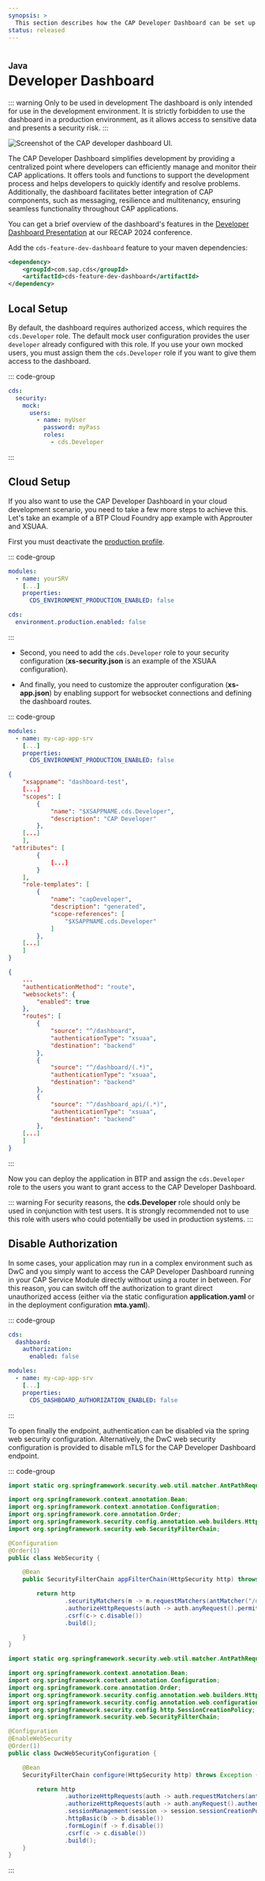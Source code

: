 ```yaml
---
synopsis: >
  This section describes how the CAP Developer Dashboard can be set up in both the local and cloud development environment to improve the developer experience.
status: released
---
```


# Developer Dashboard
<style scoped>
  h1:before {
    content: "Java"; display: block; font-size: 60%; margin: 0 0 .2em;
  }
</style>

::: warning Only to be used in development
The dashboard is only intended for use in the development environment. It is strictly forbidden to use the dashboard in a production environment, as it allows access to sensitive data and presents a security risk.
:::
<br>

![Screenshot of the CAP developer dashboard UI.](assets/dashboard.jpg)




The CAP Developer Dashboard simplifies development by providing a centralized point where developers can efficiently manage and monitor their CAP applications. It offers tools and functions to support the development process and helps developers to quickly identify and resolve problems. Additionally, the dashboard facilitates better integration of CAP components, such as messaging, resilience and multitenancy, ensuring seamless functionality throughout CAP applications.

You can get a brief overview of the dashboard's features in the [Developer Dashboard Presentation](https://broadcast.sap.com/replay/240604_recap?playhead=2188) at our RECAP 2024 conference.

Add the `cds-feature-dev-dashboard` feature to your maven dependencies:

```xml [pom.xml]
<dependency>
    <groupId>com.sap.cds</groupId>
    <artifactId>cds-feature-dev-dashboard</artifactId>
</dependency>
```

## Local Setup

By default, the dashboard requires authorized access, which requires the `cds.Developer` role. The default mock user configuration provides the user `developer` already configured with this role. If you use your own mocked users, you must assign them the `cds.Developer` role if you want to give them access to the dashboard. 

::: code-group
```yaml [application.yaml]
cds:
  security:
    mock:
      users:
        - name: myUser
          password: myPass
          roles:
            - cds.Developer
```
:::

## Cloud Setup

If you also want to use the CAP Developer Dashboard in your cloud development scenario, you need to take a few more steps to achieve this. Let's take an example of a BTP Cloud Foundry app example with Approuter and XSUAA.

First you must deactivate the [production profile](../developing-applications/configuring#production-profile).

::: code-group
```yaml [mta.yaml]
modules:
  - name: yourSRV
    [...]
	properties:
	  CDS_ENVIRONMENT_PRODUCTION_ENABLED: false

```
```yaml [srv/src/main/resources/application.yaml]
cds:
  environment.production.enabled: false

```
:::

- Second, you need to add the `cds.Developer` role to your security configuration (**xs-security.json** is an example of the XSUAA configuration).

- And finally, you need to customize the approuter configuration (**xs-app.json**) by enabling support for websocket connections and defining the dashboard routes.

::: code-group
```yaml [mta.yaml]
modules:
  - name: my-cap-app-srv
    [...]
    properties:
      CDS_ENVIRONMENT_PRODUCTION_ENABLED: false
```

```json [xs-security.json]
{
	"xsappname": "dashboard-test",
	[...]
	"scopes": [
		{
			"name": "$XSAPPNAME.cds.Developer",
			"description": "CAP Developer"
		},
    [...]
	],
 "attributes": [
		{
			[...]
		}
	],
	"role-templates": [
		{
			"name": "capDeveloper",
			"description": "generated",
			"scope-references": [
				"$XSAPPNAME.cds.Developer"
			]
		},
    [...]
	]
}
```

```json [xs-app.json]
{
	...
	"authenticationMethod": "route",
	"websockets": {
		"enabled": true
	},
	"routes": [
		{
			"source": "^/dashboard",
			"authenticationType": "xsuaa",
			"destination": "backend"
		},
		{
			"source": "^/dashboard/(.*)",
			"authenticationType": "xsuaa",
			"destination": "backend"
		},
		{
			"source": "^/dashboard_api/(.*)",
			"authenticationType": "xsuaa",
			"destination": "backend"
		}, 
    [...]
	]
}
```
:::

Now you can deploy the application in BTP and assign the `cds.Developer` role to the users you want to grant access to the CAP Developer Dashboard.

::: warning
For security reasons, the **cds.Developer** role should only be used in conjunction with test users. It is strongly recommended not to use this role with users who could potentially be used in production systems.
:::

## Disable Authorization

In some cases, your application may run in a complex environment such as DwC and you simply want to access the CAP Developer Dashboard running in your CAP Service Module directly without using a router in between. For this reason, you can switch off the authorization to grant direct unauthorized access (either via the static configuration **application.yaml** or in the deployment configuration **mta.yaml**). 

::: code-group
```yaml [application.yaml]
cds:
  dashboard:
    authorization:
      enabled: false
```

```yaml [mta.yaml]
modules:
  - name: my-cap-app-srv
    [...]
    properties:
      CDS_DASHBOARD_AUTHORIZATION_ENABLED: false
```

:::

To open finally the endpoint, authentication can be disabled via the spring web security configuration. Alternatively, the DwC web security configuration is provided to disable mTLS for the CAP Developer Dashboard endpoint.

::: code-group
```java [WebSecurity]
import static org.springframework.security.web.util.matcher.AntPathRequestMatcher.antMatcher;

import org.springframework.context.annotation.Bean;
import org.springframework.context.annotation.Configuration;
import org.springframework.core.annotation.Order;
import org.springframework.security.config.annotation.web.builders.HttpSecurity;
import org.springframework.security.web.SecurityFilterChain;

@Configuration
@Order(1)
public class WebSecurity {

	@Bean
	public SecurityFilterChain appFilterChain(HttpSecurity http) throws Exception {

		return http
				.securityMatchers(m -> m.requestMatchers(antMatcher("/dashboard/**"), antMatcher("/dashboard_api/**")))
				.authorizeHttpRequests(auth -> auth.anyRequest().permitAll())
				.csrf(c-> c.disable())
				.build();

	}
}
```

```java [DwC WebSecurity]
import static org.springframework.security.web.util.matcher.AntPathRequestMatcher.antMatcher;

import org.springframework.context.annotation.Bean;
import org.springframework.context.annotation.Configuration;
import org.springframework.core.annotation.Order;
import org.springframework.security.config.annotation.web.builders.HttpSecurity;
import org.springframework.security.config.annotation.web.configuration.EnableWebSecurity;
import org.springframework.security.config.http.SessionCreationPolicy;
import org.springframework.security.web.SecurityFilterChain;

@Configuration
@EnableWebSecurity
@Order(1)
public class DwcWebSecurityConfiguration {

	@Bean
	SecurityFilterChain configure(HttpSecurity http) throws Exception {

		return http
				.authorizeHttpRequests(auth -> auth.requestMatchers(antMatcher("/dashboard/**"), antMatcher("/dashboard_api/**")).permitAll())
				.authorizeHttpRequests(auth -> auth.anyRequest().authenticated())
				.sessionManagement(session -> session.sessionCreationPolicy(SessionCreationPolicy.STATELESS))
				.httpBasic(b -> b.disable())
				.formLogin(f -> f.disable())
				.csrf(c -> c.disable())
				.build();
	}
}
```
:::